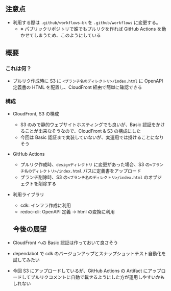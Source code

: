 ## 注意点

- 利用する際は `.github/workflows-bk` を `.github/workflows` に変更する。
  - ※ パブリックリポジトリで誰でもプルリクを作れば GitHub Actions を動かせてしまうため、このようにしている

## 概要

### これは何？

- プルリク作成時に S3 に `<ブランチ名のディレクトリ>/index.html` に OpenAPI 定義書の HTML を配置し、CloudFront 経由で簡単に確認できる

### 構成

- CloudFront, S3 の構成
  - S3 のみで静的ウェブサイトホスティングでも良いが、Basic 認証をかけることが出来なそうなので、CloudFront & S3 の構成にした
  - 今回は Basic 認証まで実装していないが、実運用では掛けることになりそう
- GitHub Actions
  - プルリク作成時、`designディレクトリ` に変更があった場合、S3 の`<ブランチ名のディレクトリ>/index.html` パスに定義書をアップロード
  - ブランチ削除時、S3 の`<ブランチ名のディレクトリ>/index.html` のオブジェクトを削除する
- 利用ライブラリ

  - cdk: インフラ作成に利用
  - redoc-cli: OpenAPI 定義 -> html の変換に利用

  ## 今後の展望

- CloudFront への Basic 認証は作っておいて良さそう
- dependabot で cdk のバージョンアップとスナップショットテスト自動化を試してみたい
- 今回 S3 にアップロードしているが、GitHub Actions の Artifact にアップロードしてプルリクコメントに自動で載せるようにした方が運用しやすいかもしれない

